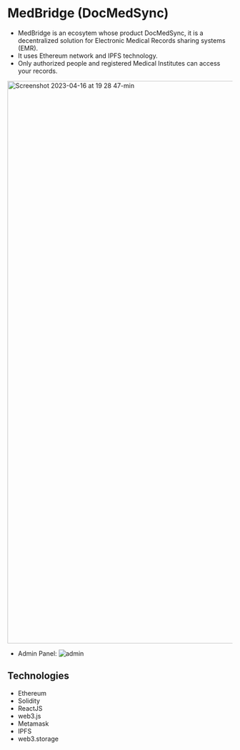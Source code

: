 # MedBridge (DocMedSync)
 
- MedBridge is an ecosytem whose product DocMedSync, it is a decentralized solution for Electronic Medical Records sharing systems (EMR).
- It uses Ethereum network and IPFS technology.
- Only authorized people and registered Medical Institutes can access your records. 

<img width="1260" alt="Screenshot 2023-04-16 at 19 28 47-min" src="https://user-images.githubusercontent.com/130912235/232319029-b370320e-b545-4ddf-bfe2-01b599c5e8a2.png">

- Admin Panel:
![admin](https://user-images.githubusercontent.com/130912235/232319066-cf4f909b-0311-4e3b-8fa6-78c495fb2c1e.jpeg)


## Technologies
- Ethereum
- Solidity
- ReactJS
- web3.js
- Metamask
- IPFS
- web3.storage
